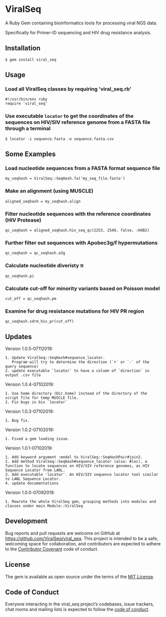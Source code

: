 # ViralSeq

A Ruby Gem containing bioinformatics tools for processing viral NGS data.

Specifically for Primer-ID sequencing and HIV drug resistance analysis.

## Installation

    $ gem install viral_seq

## Usage

### Load all ViralSeq classes by requiring 'viral_seq.rb'

    #!/usr/bin/env ruby
    require 'viral_seq'
    
### Use executable `locator` to get the coordinates of the sequences on HIV/SIV reference genome from a FASTA file through a terminal

    $ locator -i sequence.fasta -o sequence.fasta.csv

## Some Examples

### Load nucleotide sequences from a FASTA format sequence file

    my_seqhash = ViralSeq::SeqHash.fa('my_seq_file.fasta')

### Make an alignment (using MUSCLE)

    aligned_seqhash = my_seqhash.align

### Filter nucleotide sequences with the reference coordinates (HIV Protease)

    qc_seqhash = aligned_seqhash.hiv_seq_qc(2253, 2549, false, :HXB2)

### Further filter out sequences with Apobec3g/f hypermutations

    qc_seqhash = qc_seqhash.a3g

### Calculate nucleotide diveristy π

    qc_seqhash.pi

### Calculate cut-off for minority variants based on Poisson model

    cut_off = qc_seqhash.pm

### Examine for drug resistance mutations for HIV PR region

    qc_seqhash.sdrm_hiv_pr(cut_off)

## Updates

Version 1.0.5-07112019:

    1. Update ViralSeq::SeqHash#sequence_locator.
       Program will try to determine the direction (`+` or `-` of the query sequence)
    2. update executable `locator` to have a column of `direction` in output .csv file

Version 1.0.4-07102019:

    1. Use home directory (Dir.home) instead of the directory of the script file for temp MUSCLE file.
    2. Fix bugs in bin `locator`

Version 1.0.3-07102019:

    1. Bug fix.

Version 1.0.2-07102019:

    1. Fixed a gem loading issue.

Version 1.0.1-07102019:

    1. Add keyword argument :model to ViralSeq::SeqHashPair#join2.
    2. Add method ViralSeq::SeqHash#sequence_locator (also: #loc), a function to locate sequences on HIV/SIV reference genomes, as HIV Sequence Locator from LANL.
    3. Add executable 'locator'. An HIV/SIV sequence locator tool similar to LANL Sequence Locator.
    4. update documentations

Version 1.0.0-07092019:

    1. Rewrote the whole ViralSeq gem, grouping methods into modules and classes under main Module::ViralSeq

## Development

Bug reports and pull requests are welcome on GitHub at https://github.com/ViralSeq/viral_seq. This project is intended to be a safe, welcoming space for collaboration, and contributors are expected to adhere to the [Contributor Covenant](http://contributor-covenant.org) code of conduct.

## License

The gem is available as open source under the terms of the [MIT License](https://opensource.org/licenses/MIT).

## Code of Conduct

Everyone interacting in the viral_seq project’s codebases, issue trackers, chat rooms and mailing lists is expected to follow the [code of conduct](https://github.com/ViralSeq/viral_seq/blob/master/CODE_OF_CONDUCT.md).
